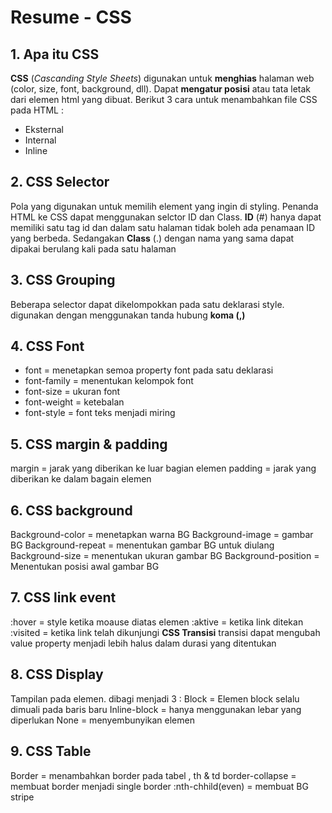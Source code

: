 # **Resume - CSS**

## **1. Apa itu CSS**

**CSS** (_Cascanding Style Sheets_) digunakan untuk **menghias** halaman web (color, size, font, background, dll). Dapat **mengatur posisi** atau tata letak dari elemen html yang dibuat. Berikut 3 cara untuk menambahkan file CSS pada HTML :

- Eksternal
- Internal
- Inline

## **2. CSS Selector**

Pola yang digunakan untuk memilih element yang ingin di styling. Penanda HTML ke CSS dapat menggunakan selctor ID dan Class. **ID** (#) hanya dapat memiliki satu tag id dan dalam satu halaman tidak boleh ada penamaan ID yang berbeda. Sedangakan **Class** (.) dengan nama yang sama dapat dipakai berulang kali pada satu halaman

## **3. CSS Grouping**

Beberapa selector dapat dikelompokkan pada satu deklarasi style. digunakan dengan menggunakan tanda hubung **koma (,)**

## **4. CSS Font**

- font = menetapkan semoa property font pada satu deklarasi
- font-family = menentukan kelompok font
- font-size = ukuran font
- font-weight = ketebalan
- font-style = font teks menjadi miring

## **5. CSS margin & padding**

margin = jarak yang diberikan ke luar bagian elemen
padding = jarak yang diberikan ke dalam bagain elemen

## **6. CSS background**

Background-color = menetapkan warna BG
Background-image = gambar BG
Background-repeat = menentukan gambar BG untuk diulang
Background-size = menentukan ukuran gambar BG
Background-position = Menentukan posisi awal gambar BG

## **7. CSS link event**

:hover = style ketika moause diatas elemen
:aktive = ketika link ditekan
:visited = ketika link telah dikunjungi
**CSS Transisi**
transisi dapat mengubah value property menjadi lebih halus dalam durasi yang ditentukan

## **8. CSS Display**

Tampilan pada elemen. dibagi menjadi 3 :
Block = Elemen block selalu dimuali pada baris baru
Inline-block = hanya menggunakan lebar yang diperlukan
None = menyembunyikan elemen

## **9. CSS Table**

Border = menambahkan border pada tabel , th & td
border-collapse = membuat border menjadi single border
:nth-chhild(even) = membuat BG stripe

